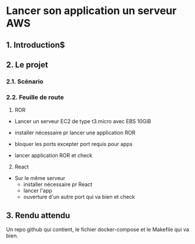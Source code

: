 # Lancer son application un serveur AWS

## 1. Introduction$

## 2. Le projet
### 2.1. Scénario


### 2.2. Feuille de route
1. ROR
- Lancer un serveur EC2 de type t3.micro avec EBS 10GiB
- installer nécessaire pr lancer une application ROR
- bloquer les ports excepter port requis pour apps

- lancer application ROR et check


2. React
- Sur le même serveur
  - installer nécessaire pr React
  - lancer l'app
  - ouverture d'un autre port qui va bien et check




## 3. Rendu attendu
Un repo github qui contient, le fichier docker-compose et le Makefile qui va bien.
